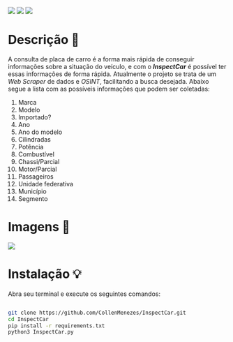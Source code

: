 ![](https://files.catbox.moe/nivlwp.gif)
![](https://files.catbox.moe/mdobzl.svg)
![](https://files.catbox.moe/jm44db.svg)

# Descrição 📑

A consulta de placa de carro é a forma mais rápida de conseguir informações sobre a situação do veículo, e com o **_InspectCar_** é possível ter essas informações de forma rápida. Atualmente o projeto se trata de um _Web Scraper_ de dados e _OSINT_, facilitando a busca desejada. Abaixo segue a lista com as possíveis informações que podem ser coletadas:

<ol>
  <li>Marca</li>
  <li>Modelo</li>
  <li>Importado?</li>
  <li>Ano</li>
  <li>Ano do modelo</li>
  <li>Cilindradas</li>
  <li>Potência</li>
  <li>Combustível</li>
  <li>Chassi/Parcial</li>
  <li>Motor/Parcial</li>
  <li>Passageiros</li>
  <li>Unidade federativa</li>
  <li>Município</li>
  <li>Segmento</li>
</ol>

# Imagens 📸

![](https://files.catbox.moe/po4qip.png)

# Instalação 💡

Abra seu terminal e execute os seguintes comandos:

```bash

git clone https://github.com/CollenMenezes/InspectCar.git
cd InspectCar
pip install -r requirements.txt
python3 InspectCar.py

```


